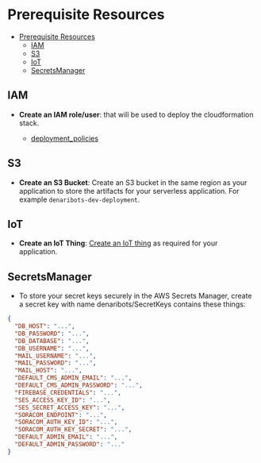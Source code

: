 # Prerequisite Resources

<!-- TOC -->

* [Prerequisite Resources](#prerequisite-resources)
    * [IAM](#iam)
    * [S3](#s3)
    * [IoT](#iot)
    * [SecretsManager](#secretsmanager)

<!-- TOC -->

## IAM

- **Create an IAM role/user**: that will be used to deploy the cloudformation stack.

  - [deployment_policies](../serverless/resources/deployment_policies.json)

## S3

- **Create an S3 Bucket**:
  Create an S3 bucket in the same region as your application to store the artifacts for your serverless application. For
  example `denaribots-dev-deployment`.

## IoT

- **Create an IoT Thing**:
  [Create an IoT thing](https://ap-southeast-1.console.aws.amazon.com/iot/home?region=ap-southeast-1#/thinghub)
  as required for your application.

## SecretsManager

- To store your secret keys securely in the AWS Secrets Manager, create a secret key with name denaribots/SecretKeys
  contains these things:

```json
{
  "DB_HOST": "...",
  "DB_PASSWORD": "...",
  "DB_DATABASE": "...",
  "DB_USERNAME": "...",
  "MAIL_USERNAME": "...",
  "MAIL_PASSWORD": "...",
  "MAIL_HOST": "...",
  "DEFAULT_CMS_ADMIN_EMAIL": "...",
  "DEFAULT_CMS_ADMIN_PASSWORD": "...",
  "FIREBASE_CREDENTIALS": "...",
  "SES_ACCESS_KEY_ID": "...",
  "SES_SECRET_ACCESS_KEY": "...",
  "SORACOM_ENDPOINT": "...",
  "SORACOM_AUTH_KEY_ID": "...",
  "SORACOM_AUTH_KEY_SECRET": "...",
  "DEFAULT_ADMIN_EMAIL": "...",
  "DEFAULT_ADMIN_PASSWORD": "..."
}
```
